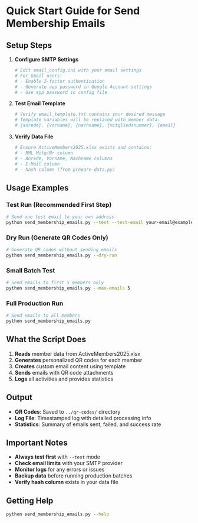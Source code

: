 # Quick Start Guide for Send Membership Emails

## Setup Steps

1. **Configure SMTP Settings**
   ```bash
   # Edit email_config.ini with your email settings
   # For Gmail users:
   # - Enable 2-factor authentication
   # - Generate app password in Google Account settings
   # - Use app password in config file
   ```

2. **Test Email Template**
   ```bash
   # Verify email_template.txt contains your desired message
   # Template variables will be replaced with member data:
   # {anrede}, {vorname}, {nachname}, {mitgliedsnummer}, {email}
   ```

3. **Verify Data File**
   ```bash
   # Ensure ActiveMembers2025.xlsx exists and contains:
   # - RML MitglNr column
   # - Anrede, Vorname, Nachname columns  
   # - E-Mail column
   # - hash column (from prepare-data.py)
   ```

## Usage Examples

### Test Run (Recommended First Step)
```bash
# Send one test email to your own address
python send_membership_emails.py --test --test-email your-email@example.com
```

### Dry Run (Generate QR Codes Only)
```bash
# Generate QR codes without sending emails
python send_membership_emails.py --dry-run
```

### Small Batch Test
```bash
# Send emails to first 5 members only
python send_membership_emails.py --max-emails 5
```

### Full Production Run
```bash
# Send emails to all members
python send_membership_emails.py
```

## What the Script Does

1. **Reads** member data from ActiveMembers2025.xlsx
2. **Generates** personalized QR codes for each member
3. **Creates** custom email content using template
4. **Sends** emails with QR code attachments
5. **Logs** all activities and provides statistics

## Output

- **QR Codes**: Saved to `../qr-codes/` directory
- **Log File**: Timestamped log with detailed processing info
- **Statistics**: Summary of emails sent, failed, and success rate

## Important Notes

- **Always test first** with `--test` mode
- **Check email limits** with your SMTP provider
- **Monitor logs** for any errors or issues
- **Backup data** before running production batches
- **Verify hash column** exists in your data file

## Getting Help

```bash
python send_membership_emails.py --help
```